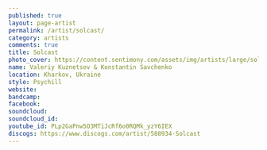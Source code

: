 ```yaml
---
published: true
layout: page-artist
permalink: /artist/solcast/
category: artists
comments: true
title: Solcast
photo_cover: https://content.sentimony.com/assets/img/artists/large/solcast.jpg
name: Valeriy Kuznetsov & Konstantin Savchenko
location: Kharkov, Ukraine
style: Psychill
website: 
bandcamp: 
facebook: 
soundcloud: 
soundcloud_id: 
youtube_id: PLp2GaPnw5O3MTiJcRf6o0RQMk_yzY6IEX
discogs: https://www.discogs.com/artist/588934-Solcast
---
```


